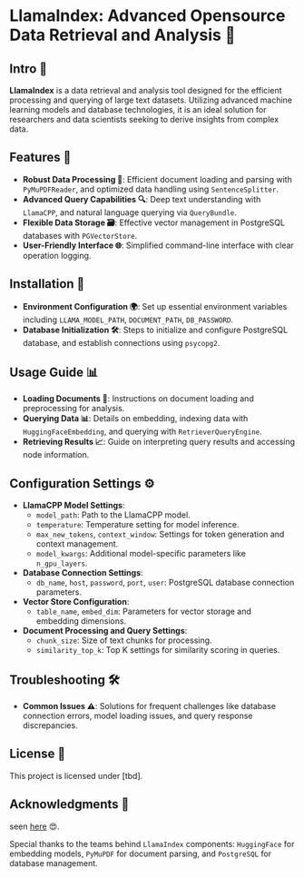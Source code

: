 # LlamaIndex: Advanced Opensource Data Retrieval and Analysis 📘

## Intro 🌟
**LlamaIndex** is a data retrieval and analysis tool designed for the efficient processing and querying of large text datasets. Utilizing advanced machine learning models and database technologies, it is an ideal solution for researchers and data scientists seeking to derive insights from complex data.

## Features 🚀
- **Robust Data Processing 🔄**: Efficient document loading and parsing with `PyMuPDFReader`, and optimized data handling using `SentenceSplitter`.
- **Advanced Query Capabilities 🔍**: Deep text understanding with `LlamaCPP`, and natural language querying via `QueryBundle`.
- **Flexible Data Storage 🗃️**: Effective vector management in PostgreSQL databases with `PGVectorStore`.
- **User-Friendly Interface 🌐**: Simplified command-line interface with clear operation logging.

## Installation 🔧
- **Environment Configuration 🌍**: Set up essential environment variables including `LLAMA_MODEL_PATH`, `DOCUMENT_PATH`, `DB_PASSWORD`.
- **Database Initialization 🛠️**: Steps to initialize and configure PostgreSQL database, and establish connections using `psycopg2`.

## Usage Guide 📊
- **Loading Documents 📄**: Instructions on document loading and preprocessing for analysis.
- **Querying Data 📊**: Details on embedding, indexing data with `HuggingFaceEmbedding`, and querying with `RetrieverQueryEngine`.
- **Retrieving Results 📈**: Guide on interpreting query results and accessing node information.

## Configuration Settings ⚙️
- **LlamaCPP Model Settings**:
  - `model_path`: Path to the LlamaCPP model.
  - `temperature`: Temperature setting for model inference.
  - `max_new_tokens`, `context_window`: Settings for token generation and context management.
  - `model_kwargs`: Additional model-specific parameters like `n_gpu_layers`.
- **Database Connection Settings**:
  - `db_name`, `host`, `password`, `port`, `user`: PostgreSQL database connection parameters.
- **Vector Store Configuration**:
  - `table_name`, `embed_dim`: Parameters for vector storage and embedding dimensions.
- **Document Processing and Query Settings**:
  - `chunk_size`: Size of text chunks for processing.
  - `similarity_top_k`: Top K settings for similarity scoring in queries.

## Troubleshooting 🛠️
- **Common Issues ⚠️**: Solutions for frequent challenges like database connection errors, model loading issues, and query response discrepancies.

## License 📜
This project is licensed under [tbd].

## Acknowledgments 👏
seen [here](https://docs.llamaindex.ai/en/stable/examples/low_level/oss_ingestion_retrieval.html) 😍.

Special thanks to the teams behind `LlamaIndex` components: `HuggingFace` for embedding models, `PyMuPDF` for document parsing, and `PostgreSQL` for database management. 

